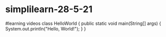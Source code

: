 # simplilearn-28-5-21
#learning videos
class HelloWorld {
    public static void main(String[] args) {
        System.out.println("Hello, World!"); 
    }
}


